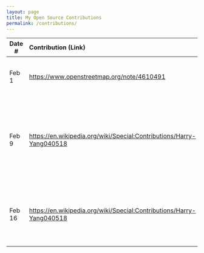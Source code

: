 ```yaml
---
layout: page
title: My Open Source Contributions
permalink: /contributions/
---
```


<!--
Type of the contribution should be "Wikipedia edit", "OpenStreet Map feature", "Documentation", "Course website", "Blog",
"Browser Add-on", etc.

The description should include a brief summary of what you did.

The link should bring us to a public page that shows your contribution. 

Replace the first row with your own contribution. 

-->





| Date #       | Contribution (Link)  | Type  | Description |
|---|:---|:---|:---|
| Feb 1   | https://www.openstreetmap.org/note/4610491    | OpenStreeMap    |   I added a new bike shop and repair store on the map.    |
|Feb 9     |   https://en.wikipedia.org/wiki/Special:Contributions/Harry-Yang040518   | Wikipedia | I added categories to improve the article classification of Prime Minister's Press Secretary (Bangladesh) page.  |  
|Feb 16     |https://en.wikipedia.org/wiki/Special:Contributions/Harry-Yang040518 |Wikipedia    | Added a detailed provincial breakdown of the G25 Changchun–Shenzhen Expressway |  

